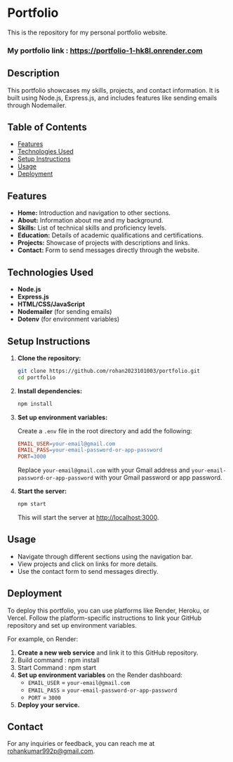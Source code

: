 
# Portfolio

This is the repository for my personal portfolio website.
### My portfolio link : https://portfolio-1-hk8l.onrender.com
## Description

This portfolio showcases my skills, projects, and contact information. It is built using Node.js, Express.js, and includes features like sending emails through Nodemailer.

## Table of Contents

- [Features](#features)
- [Technologies Used](#technologies-used)
- [Setup Instructions](#setup-instructions)
- [Usage](#usage)
- [Deployment](#deployment)

## Features

- **Home:** Introduction and navigation to other sections.
- **About:** Information about me and my background.
- **Skills:** List of technical skills and proficiency levels.
- **Education:** Details of academic qualifications and certifications.
- **Projects:** Showcase of projects with descriptions and links.
- **Contact:** Form to send messages directly through the website.

## Technologies Used

- **Node.js**
- **Express.js**
- **HTML/CSS/JavaScript**
- **Nodemailer** (for sending emails)
- **Dotenv** (for environment variables)

## Setup Instructions

1. **Clone the repository:**

   ```bash
   git clone https://github.com/rohan2023101003/portfolio.git
   cd portfolio
   ```

2. **Install dependencies:**

   ```bash
   npm install
   ```

3. **Set up environment variables:**

   Create a `.env` file in the root directory and add the following:

   ```makefile
   EMAIL_USER=your-email@gmail.com
   EMAIL_PASS=your-email-password-or-app-password
   PORT=3000
   ```

   Replace `your-email@gmail.com` with your Gmail address and `your-email-password-or-app-password` with your Gmail password or app password.

4. **Start the server:**

   ```bash
   npm start
   ```

   This will start the server at [http://localhost:3000](http://localhost:3000).

## Usage

- Navigate through different sections using the navigation bar.
- View projects and click on links for more details.
- Use the contact form to send messages directly.

## Deployment

To deploy this portfolio, you can use platforms like Render, Heroku, or Vercel. Follow the platform-specific instructions to link your GitHub repository and set up environment variables.

For example, on Render:

1. **Create a new web service** and link it to this GitHub repository.
2. Build command : npm install
3. Start Command : npm start
4. **Set up environment variables** on the Render dashboard:
   - `EMAIL_USER` = `your-email@gmail.com`
   - `EMAIL_PASS` = `your-email-password-or-app-password`
   - `PORT` = `3000`
5. **Deploy your service.**

## Contact

For any inquiries or feedback, you can reach me at [rohankumar992p@gmail.com](mailto:rohankumar992p@gmail.com).
